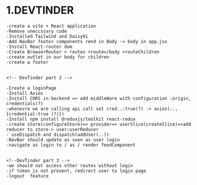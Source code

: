 # 1.DEVTINDER  

    -create a vite + React application
    -Remove uneccssary code
    -Installed Tailwind and DaisyUi
    -Add NavBar footer components rend in Body -> body in app.jsx
    -Install React-router dom
    -Create BrowserRouter > routes >route=/body >routeChildren
    -create outlet in our body for children
    -create a footer
    

    <!-- DevTinder part 2 -->
    
    -Create a loginPage 
    -Install Axios
    -Install CORS in beckend => add middleWare with configuration :origin, credentials(?)
    -whenevre we are calling api call set cred..:true(?) -> axios(..,{credential:true (?)})
    -Install npm install @reduxjs/toolkit react-redux
    -create store(configureStore)=> provider=> userSlice(createSlice)=>add reducer to store-> user:userReducer
    - useDispatch and dispatch(addUser(..))
    -NavBar should update as soon as user login
    -navigate as login to / as / render feedComponent


    <!--DevTinder part 3 -->
    -we should not access other routes without login
    -if token is not present, redirect user to login page
    -logout  feature 
    